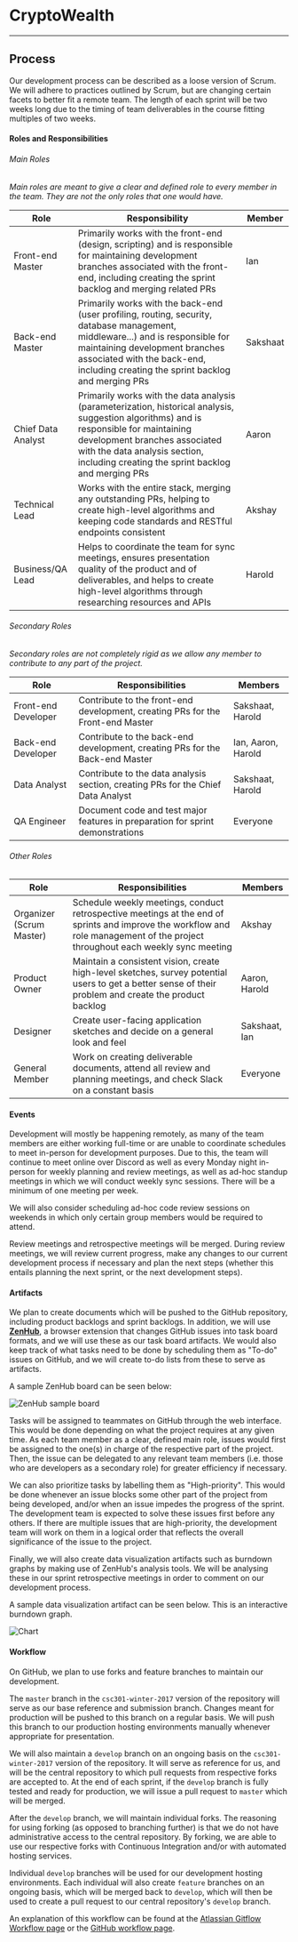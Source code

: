 # CryptoWealth

---------------

## Process

Our development process can be described as a loose version of Scrum. We will adhere to practices outlined by Scrum, but are changing certain facets to better fit a remote team. The length of each sprint will be two weeks long due to the timing of team deliverables in the course fitting multiples of two weeks.

#### Roles and Responsibilities

###### Main Roles

*Main roles are meant to give a clear and defined role to every member in the team. They are not the only roles that one would have.*

| Role | Responsibility | Member |
| --- | --- | --- |
| Front-end Master | Primarily works with the front-end (design, scripting) and is responsible for maintaining development branches associated with the front-end, including creating the sprint backlog and merging related PRs | Ian |
| Back-end Master | Primarily works with the back-end (user profiling, routing, security, database management, middleware...) and is responsible for maintaining development branches associated with the back-end, including creating the sprint backlog and merging PRs | Sakshaat |
| Chief Data Analyst | Primarily works with the data analysis (parameterization, historical analysis, suggestion algorithms) and is responsible for maintaining development branches associated with the data analysis section, including creating the sprint backlog and merging PRs | Aaron |
| Technical Lead | Works with the entire stack, merging any outstanding PRs, helping to create high-level algorithms and keeping code standards and RESTful endpoints consistent | Akshay |
| Business/QA Lead | Helps to coordinate the team for sync meetings, ensures presentation quality of the product and of deliverables, and helps to create high-level algorithms through researching resources and APIs | Harold |

###### Secondary Roles

*Secondary roles are not completely rigid as we allow any member to contribute to any part of the project.*

| Role | Responsibilities | Members |
| --- | --- | --- |
| Front-end Developer | Contribute to the front-end development, creating PRs for the Front-end Master | Sakshaat, Harold |
| Back-end Developer | Contribute to the back-end development, creating PRs for the Back-end Master | Ian, Aaron, Harold |
| Data Analyst | Contribute to the data analysis section, creating PRs for the Chief Data Analyst | Sakshaat, Harold |
| QA Engineer | Document code and test major features in preparation for sprint demonstrations | Everyone |

###### Other Roles

| Role | Responsibilities | Members |
| --- | --- | --- |
| Organizer (Scrum Master) | Schedule weekly meetings, conduct retrospective meetings at the end of sprints and improve the workflow and role management of the project throughout each weekly sync meeting | Akshay |
| Product Owner | Maintain a consistent vision, create high-level sketches, survey potential users to get a better sense of their problem and create the product backlog | Aaron, Harold |
| Designer | Create user-facing application sketches and decide on a general look and feel | Sakshaat, Ian |
| General Member | Work on creating deliverable documents, attend all review and planning meetings, and check Slack on a constant basis | Everyone |


#### Events

Development will mostly be happening remotely, as many of the team members are either working full-time or are unable to coordinate schedules to meet in-person for development purposes. Due to this, the team will continue to meet online over Discord as well as every Monday night in-person for weekly planning and review meetings, as well as ad-hoc standup meetings in which we will conduct weekly sync sessions. There will be a minimum of one meeting per week.

We will also consider scheduling ad-hoc code review sessions on weekends in which only certain group members would be required to attend.

Review meetings and retrospective meetings will be merged. During review meetings, we will review current progress, make any changes to our current development process if necessary and plan the next steps (whether this entails planning the next sprint, or the next development steps).

#### Artifacts

We plan to create documents which will be pushed to the GitHub repository, including product backlogs and sprint backlogs. In addition, we will use **[ZenHub](https://www.zenhub.com/)**, a browser extension that changes GitHub issues into task board formats, and we will use these as our task board artifacts. We would also keep track of what tasks need to be done by scheduling them as "To-do" issues on GitHub, and we will create to-do lists from these to serve as artifacts.

A sample ZenHub board can be seen below:

![ZenHub sample board](https://images.g2crowd.com/uploads/attachment/file/55157/expirable-direct-uploads_2Fa01fc47b-4174-4ddf-bf1a-98d02183b874_2Fzenhubboard.png)

Tasks will be assigned to teammates on GitHub through the web interface. This would be done depending on what the project requires at any given time. As each team member as a clear, defined main role, issues would first be assigned to the one(s) in charge of the respective part of the project. Then, the issue can be delegated to any relevant team members (i.e. those who are developers as a secondary role) for greater efficiency if necessary.

We can also prioritize tasks by labelling them as "High-priority". This would be done whenever an issue blocks some other part of the project from being developed, and/or when an issue impedes the progress of the sprint. The development team is expected to solve these issues first before any others. If there are multiple issues that are high-priority, the development team will work on them in a logical order that reflects the overall significance of the issue to the project.

Finally, we will also create data visualization artifacts such as burndown graphs by making use of ZenHub's analysis tools. We will be analysing these in our sprint retrospective meetings in order to comment on our development process.

A sample data visualization artifact can be seen below. This is an interactive burndown graph.

![Chart](https://cristinasantamarina.files.wordpress.com/2015/06/zenhub-burndown-chart.png)

#### Workflow

On GitHub, we plan to use forks and feature branches to maintain our development.

The `master` branch in the `csc301-winter-2017` version of the repository will serve as our base reference and submission branch. Changes meant for production will be pushed to this branch on a regular basis. We will push this branch to our production hosting environments manually whenever appropriate for presentation.

We will also maintain a `develop` branch on an ongoing basis on the `csc301-winter-2017` version of the repository. It will serve as reference for us, and will be the central repository to which pull requests from respective forks are accepted to. At the end of each sprint, if the `develop` branch is fully tested and ready for production, we will issue a pull request to `master` which will be merged.

After the `develop` branch, we will maintain individual forks. The reasoning for using forking (as opposed to branching further) is that we do not have administrative access to the central repository. By forking, we are able to use our respective forks with Continuous Integration and/or with automated hosting services.

Individual `develop` branches will be used for our development hosting environments. Each individual will also create `feature` branches on an ongoing basis, which will be merged back to `develop`, which will then be used to create a pull request to our central repository's `develop` branch.

An explanation of this workflow can be found at the [Atlassian Gitflow Workflow page](https://www.atlassian.com/git/tutorials/comparing-workflows#gitflow-workflow) or the [GitHub workflow page](https://guides.github.com/introduction/flow/).
